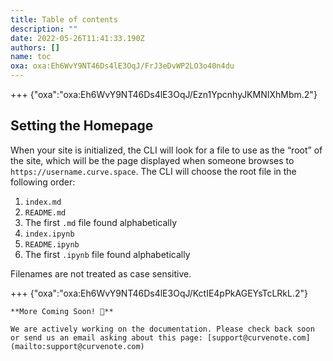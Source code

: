 ```yaml
---
title: Table of contents
description: ""
date: 2022-05-26T11:41:33.190Z
authors: []
name: toc
oxa: oxa:Eh6WvY9NT46Ds4lE3OqJ/FrJ3eDvWP2LO3o40n4du
---
```


+++ {"oxa":"oxa:Eh6WvY9NT46Ds4lE3OqJ/Ezn1YpcnhyJKMNIXhMbm.2"}

## Setting the Homepage

When your site is initialized, the CLI will look for a file to use as the “root” of the site, which will be the page displayed when someone browses to `https://username.curve.space`. The CLI will choose the root file in the following order:

1. `index.md`
2. `README.md`
3. The first `.md` file found alphabetically
4. `index.ipynb`
5. `README.ipynb`
6. The first `.ipynb` file found alphabetically

Filenames are not treated as case sensitive.

+++ {"oxa":"oxa:Eh6WvY9NT46Ds4lE3OqJ/KctIE4pPkAGEYsTcLRkL.2"}

````{important}
**More Coming Soon! 🚧**

We are actively working on the documentation. Please check back soon or send us an email asking about this page: [support@curvenote.com](mailto:support@curvenote.com)

````

